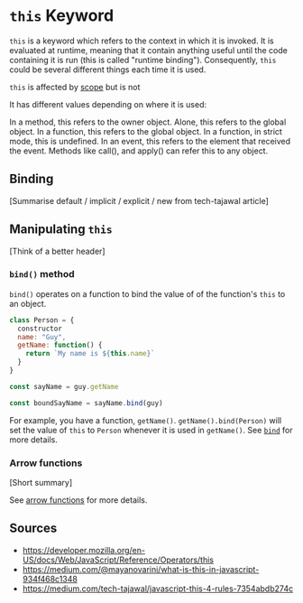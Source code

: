 `this` Keyword
==============

`this` is a keyword which refers to the context in which it is invoked. It is evaluated at runtime, meaning that it contain anything useful until the code containing it is run (this is called "runtime binding"). Consequently, `this` could be several different things each time it is used.

`this` is affected by [scope](./javascript/scope.md) but is not

It has different values depending on where it is used:

In a method, this refers to the owner object.
Alone, this refers to the global object.
In a function, this refers to the global object.
In a function, in strict mode, this is undefined.
In an event, this refers to the element that received the event.
Methods like call(), and apply() can refer this to any object.

Binding
-------

[Summarise default / implicit / explicit / new from tech-tajawal article]

Manipulating `this`
-------------------

[Think of a better header]

### `bind()` method

`bind()` operates on a function to bind the value of of the function's `this` to an object.

```javascript
class Person = {
  constructor
  name: "Guy",
  getName: function() {
    return `My name is ${this.name}`
  }
}

const sayName = guy.getName

const boundSayName = sayName.bind(guy)
```

For example, you have a function, `getName()`. `getName().bind(Person)` will set the value of `this` to `Person` whenever it is used in `getName()`. See [`bind`](./javascript/sbo.md#bind) for more details.

### Arrow functions

[Short summary]

See [arrow functions](./javascript/functions/arrow.md#this-in-arrow-functions) for more details.

Sources
-------

- https://developer.mozilla.org/en-US/docs/Web/JavaScript/Reference/Operators/this
- https://medium.com/@mayanovarini/what-is-this-in-javascript-934f468c1348
- https://medium.com/tech-tajawal/javascript-this-4-rules-7354abdb274c

